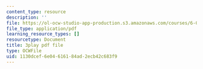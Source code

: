 ```yaml
---
content_type: resource
description: ''
file: https://ol-ocw-studio-app-production.s3.amazonaws.com/courses/6-01sc-introduction-to-electrical-engineering-and-computer-science-i-spring-2011/1130dcef6e04616184ad2ecb42c683f9_rOA1VC5aQ7Q.pdf
file_type: application/pdf
learning_resource_types: []
resourcetype: Document
title: 3play pdf file
type: OCWFile
uid: 1130dcef-6e04-6161-84ad-2ecb42c683f9
---
```

